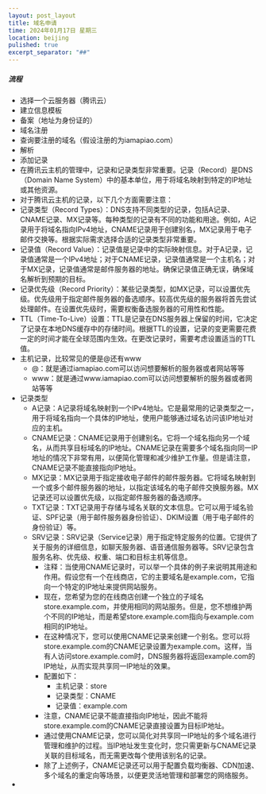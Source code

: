 ```yaml
---
layout: post_layout
title: 域名申请
time: 2024年01月17日 星期三
location: beijing
pulished: true
excerpt_separator: "##"
---
```

##### 流程
- 选择一个云服务器（腾讯云）
- 建立信息模板
- 备案（地址为身份证的）
- 域名注册
- 查询要注册的域名（假设注册的为iamapiao.com）
- 解析
- 添加记录
- 在腾讯云主机的管理中，记录和记录类型非常重要。记录（Record）是DNS（Domain Name System）中的基本单位，用于将域名映射到特定的IP地址或其他资源。
- 对于腾讯云主机的记录，以下几个方面需要注意：
- 记录类型（Record Types）：DNS支持不同类型的记录，包括A记录、CNAME记录、MX记录等。每种类型的记录有不同的功能和用途。例如，A记录用于将域名指向IPv4地址，CNAME记录用于创建别名，MX记录用于电子邮件交换等。根据实际需求选择合适的记录类型非常重要。
- 记录值（Record Value）：记录值是记录中的实际映射信息。对于A记录，记录值通常是一个IPv4地址；对于CNAME记录，记录值通常是一个主机名；对于MX记录，记录值通常是邮件服务器的地址。确保记录值正确无误，确保域名解析到预期的目标。
- 记录优先级（Record Priority）：某些记录类型，如MX记录，可以设置优先级。优先级用于指定邮件服务器的备选顺序。较高优先级的服务器将首先尝试处理邮件。在设置优先级时，需要权衡备选服务器的可用性和性能。
- TTL（Time-To-Live）设置：TTL是记录在DNS服务器上保留的时间，它决定了记录在本地DNS缓存中的存储时间。根据TTL的设置，记录的变更需要花费一定的时间才能在全球范围内生效。在更改记录时，需要考虑设置适当的TTL值。
- 主机记录，比较常见的便是@还有www
  - @：就是通过iamapiao.com可以访问想要解析的服务器或者网站等等
  - www：就是通过www.iamapiao.com可以访问想要解析的服务器或者网站等等
- 记录类型
  - A记录：A记录将域名映射到一个IPv4地址。它是最常用的记录类型之一，用于将域名指向一个具体的IP地址，使用户能够通过域名访问该IP地址对应的主机。
  - CNAME记录：CNAME记录用于创建别名。它将一个域名指向另一个域名，从而共享目标域名的IP地址。CNAME记录在需要多个域名指向同一IP地址的情况下非常有用，以便简化管理和减少维护工作量。但是请注意，CNAME记录不能直接指向IP地址。
  - MX记录：MX记录用于指定接收电子邮件的邮件服务器。它将域名映射到一个或多个邮件服务器的地址，以指定该域名的电子邮件交换服务器。MX记录还可以设置优先级，以指定邮件服务器的备选顺序。
  - TXT记录：TXT记录用于存储与域名关联的文本信息。它可以用于域名验证、SPF记录（用于邮件服务器身份验证）、DKIM设置（用于电子邮件的身份验证）等。
  - SRV记录：SRV记录（Service记录）用于指定特定服务的位置。它提供了关于服务的详细信息，如聊天服务器、语音通信服务器等。SRV记录包含服务名称、优先级、权重、端口和目标主机等信息。
      - 注释：当使用CNAME记录时，可以举一个具体的例子来说明其用途和作用。假设您有一个在线商店，它的主要域名是example.com，它指向一个特定的IP地址来提供网站服务。
      - 现在，您希望为您的在线商店创建一个独立的子域名store.example.com，并使用相同的网站服务。但是，您不想维护两个不同的IP地址，而是希望store.example.com指向与example.com相同的IP地址。
      - 在这种情况下，您可以使用CNAME记录来创建一个别名。您可以将store.example.com的CNAME记录设置为example.com。这样，当有人访问store.example.com时，DNS服务器将返回example.com的IP地址，从而实现共享同一IP地址的效果。
      - 配置如下：
        - 主机记录：store
        - 记录类型：CNAME
        - 记录值：example.com
      - 注意，CNAME记录不能直接指向IP地址，因此不能将store.example.com的CNAME记录直接设置为目标IP地址。
      - 通过使用CNAME记录，您可以简化对共享同一IP地址的多个域名进行管理和维护的过程。当IP地址发生变化时，您只需更新与CNAME记录关联的目标域名，而无需更改每个使用该别名的记录。
      - 除了上述例子，CNAME记录还可以用于配置负载均衡器、CDN加速、多个域名的重定向等场景，以便更灵活地管理和部署您的网络服务。
- 
